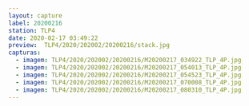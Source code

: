 ```yaml
---
layout: capture
label: 20200216
station: TLP4
date: 2020-02-17 03:49:22
preview:  TLP4/2020/202002/20200216/stack.jpg
capturas:
  - imagem: TLP4/2020/202002/20200216/M20200217_034922_TLP_4P.jpg
  - imagem: TLP4/2020/202002/20200216/M20200217_054013_TLP_4P.jpg
  - imagem: TLP4/2020/202002/20200216/M20200217_054523_TLP_4P.jpg
  - imagem: TLP4/2020/202002/20200216/M20200217_070008_TLP_4P.jpg
  - imagem: TLP4/2020/202002/20200216/M20200217_080310_TLP_4P.jpg
---
```

